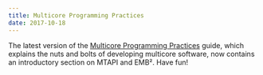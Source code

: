```yaml
---
title: Multicore Programming Practices
date: 2017-10-18
---
```

The latest version of the [Multicore Programming Practices](http://www.multicore-association.org/workgroup/mpp.php) guide, which explains the nuts and bolts of developing multicore software, now contains an introductory section on MTAPI and EMB². Have fun!
